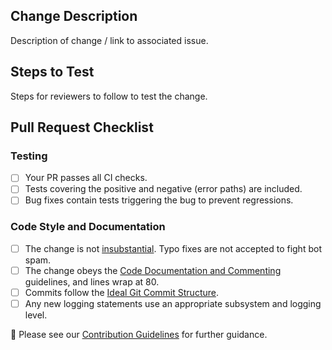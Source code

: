 ## Change Description
Description of change / link to associated issue.

## Steps to Test
Steps for reviewers to follow to test the change.

## Pull Request Checklist
### Testing
- [ ] Your PR passes all CI checks.
- [ ] Tests covering the positive and negative (error paths) are included.
- [ ] Bug fixes contain tests triggering the bug to prevent regressions.

### Code Style and Documentation
- [ ] The change is not [insubstantial](https://github.com/btcsuite/btcd/master/docs/code_contribution_guidelines.md#substantial-contributions-only). Typo fixes are not accepted to fight bot spam.
- [ ] The change obeys the [Code Documentation and Commenting](https://github.com/btcsuite/btcd/blob/master/docs/code_contribution_guidelines.md#code-documentation-and-commenting) guidelines, and lines wrap at 80.
- [ ] Commits follow the [Ideal Git Commit Structure](https://github.com/btcsuite/btcd/blob/master/docs/code_contribution_guidelines.md#model-git-commit-messages). 
- [ ] Any new logging statements use an appropriate subsystem and logging level.

📝 Please see our [Contribution Guidelines](https://github.com/btcsuite/btcd/blob/master/docs/code_contribution_guidelines.md) for further guidance.
